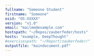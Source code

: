 ```yaml
---
fullname: "Someone Student"
firstname: "Someone"
osid: "OS-XXXXX"
version: "v1.0"
email: "mailme@example.com"
hostspath: "~/Repos/zauberfeder/hosts"
hosts: "example, DeepThought"
#exercisespath: "~/Report/zauberfeder/"
outputfile: "maindocument.pdf"
---
```

